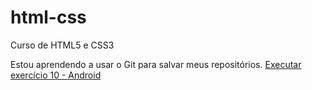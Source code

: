 # html-css
Curso de HTML5 e CSS3

Estou aprendendo a usar o Git para salvar meus repositórios.
<a href="https://victorlmsouza.github.io/html-css/desafios/ex010/">Executar exercício 10 - Android</a> 